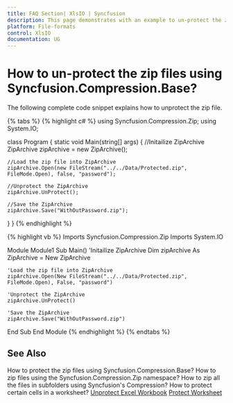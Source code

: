 ```yaml
---
title: FAQ Section| XlsIO | Syncfusion
description: This page demonstrates with an example to un-protect the zip files using Syncfusion.Compression.Base.
platform: File-formats
control: XlsIO
documentation: UG
---
```


# How to un-protect the zip files using Syncfusion.Compression.Base?

The following complete code snippet explains how to unprotect the zip file.

{% tabs %}
{% highlight c# %}
using Syncfusion.Compression.Zip;
using System.IO;

class Program
{
  static void Main(string[] args)
  {
    //Initailize ZipArchive
    ZipArchive zipArchive = new ZipArchive();

    //Load the zip file into ZipArchive
    zipArchive.Open(new FileStream("../../Data/Protected.zip", FileMode.Open), false, "password");

    //Unprotect the ZipArchive
    zipArchive.UnProtect();

    //Save the ZipArchive
    zipArchive.Save("WithOutPassword.zip");
  }
}
{% endhighlight %}

{% highlight vb %}
Imports Syncfusion.Compression.Zip
Imports System.IO

Module Module1
  Sub Main()
    'Initailize ZipArchive
    Dim zipArchive As ZipArchive = New ZipArchive

    'Load the zip file into ZipArchive
    zipArchive.Open(New FileStream("../../Data/Protected.zip", FileMode.Open), False, "password")

    'Unprotect the ZipArchive
    zipArchive.UnProtect()

    'Save the ZipArchive
    zipArchive.Save("WithOutPassword.zip")
  End Sub
End Module
{% endhighlight %}
{% endtabs %}

## See Also

How to protect the zip files using Syncfusion.Compression.Base?
How to zip files using the Syncfusion.Compression.Zip namespace?
How to zip all the files in subfolders using Syncfusion's Compression?
How to protect certain cells in a worksheet?
[Unprotect Excel Workbook](https://help.syncfusion.com/file-formats/xlsio/migrate-from-office-automation-to-syncfusion-xlsio/unprotect-excel-workbook)
[Protect Worksheet](https://help.syncfusion.com/file-formats/xlsio/security#protect-worksheet)
